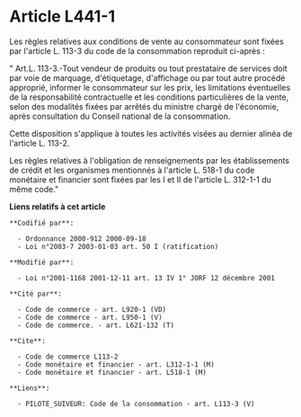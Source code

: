 # Article L441-1

Les règles relatives aux conditions de vente au consommateur sont fixées par l'article L. 113-3 du code de la consommation
reproduit ci-après : 

" Art.L. 113-3.-Tout vendeur de produits ou tout prestataire de services doit par voie de marquage, d'étiquetage, d'affichage
ou par tout autre procédé approprié, informer le consommateur sur les prix, les limitations éventuelles de la responsabilité
contractuelle et les conditions particulières de la vente, selon des modalités fixées par arrêtés du ministre chargé de
l'économie, après consultation du Conseil national de la consommation. 

Cette disposition s'applique à toutes les activités visées au dernier alinéa de l'article L. 113-2. 

Les règles relatives à l'obligation de renseignements par les établissements de crédit et les organismes mentionnés à
l'article L. 518-1 du code monétaire et financier sont fixées par les I et II de l'article L. 312-1-1 du même code."

**Liens relatifs à cet article**

	**Codifié par**:

	  - Ordonnance 2000-912 2000-09-18
	  - Loi n°2003-7 2003-01-03 art. 50 I (ratification)

	**Modifié par**:

	  - Loi n°2001-1168 2001-12-11 art. 13 IV 1° JORF 12 décembre 2001

	**Cité par**:

	  - Code de commerce - art. L920-1 (VD)
	  - Code de commerce - art. L950-1 (V)
	  - Code de commerce. - art. L621-132 (T)

	**Cite**:

	  - Code de commerce L113-2
	  - Code monétaire et financier - art. L312-1-1 (M)
	  - Code monétaire et financier - art. L518-1 (M)

	**Liens**:

	  - PILOTE_SUIVEUR: Code de la consommation - art. L113-3 (V)
